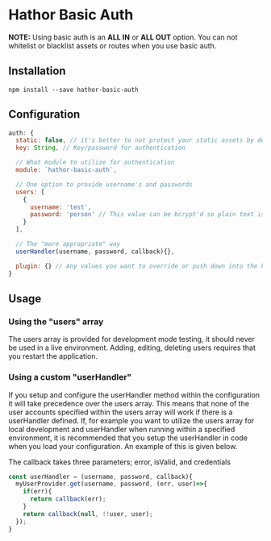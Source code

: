 Hathor Basic Auth
===

**NOTE:** Using basic auth is an **ALL IN** or **ALL OUT** option.  You can not whitelist or blacklist assets or routes when you use basic auth.

Installation
---

```
npm install --save hathor-basic-auth
```

Configuration
---

```js
auth: {
  static: false, // it's better to not protect your static assets by default
  key: String, // Key/password for authentication

  // What module to utilize for authentication
  module: `hathor-basic-auth`,

  // One option to provide username's and passwords
  users: [
    {
      username: 'test',
      password: 'person' // This value can be bcrypt'd so plain text isn't ever shown
    }
  ],

  // The "more appropriate" way
  userHandler(username, password, callback){},

  plugin: {} // Any values you want to override or push down into the hapi-auth-basic module
}
```

Usage
---

### Using the "users" array

The users array is provided for development mode testing, it should never be used in a live environment.  Adding, editing, deleting users requires that you restart the application.

### Using a custom "userHandler"

If you setup and configure the userHandler method within the configuration it will take precedence over the users array.  This means that none of the user accounts specified within the users array will work if there is a userHandler defined.  If, for example you want to utilize the users array for local development and userHandler when running within a specified environment, it is recommended that you setup the userHandler in code when you load your configuration.  An example of this is given below.

The callback takes three parameters; error, isValid, and credentials

```js
const userHandler = (username, password, callback){
  myUserProvider.get(username, password, (err, user)=>{
    if(err){
      return callback(err);
    }
    return callback(null, !!user, user);
  });
}
```
